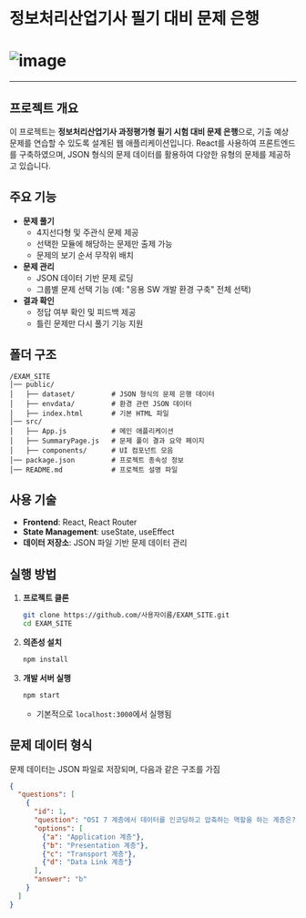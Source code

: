 # 정보처리산업기사 필기 대비 문제 은행
# ![image](https://github.com/user-attachments/assets/3c850087-6f11-4112-92ea-1aa3b6a75b79)

---

## 프로젝트 개요
이 프로젝트는 **정보처리산업기사 과정평가형 필기 시험 대비 문제 은행**으로, 기출 예상 문제를 연습할 수 있도록 설계된 웹 애플리케이션입니다. React를 사용하여 프론트엔드를 구축하였으며, JSON 형식의 문제 데이터를 활용하여 다양한 유형의 문제를 제공하고 있습니다.

## 주요 기능
- **문제 풀기**
  - 4지선다형 및 주관식 문제 제공
  - 선택한 모듈에 해당하는 문제만 출제 가능
  - 문제의 보기 순서 무작위 배치
- **문제 관리**
  - JSON 데이터 기반 문제 로딩
  - 그룹별 문제 선택 기능 (예: "응용 SW 개발 환경 구축" 전체 선택)
- **결과 확인**
  - 정답 여부 확인 및 피드백 제공
  - 틀린 문제만 다시 풀기 기능 지원

## 폴더 구조
```
/EXAM_SITE
│── public/
│   ├── dataset/         # JSON 형식의 문제 은행 데이터
│   ├── envdata/         # 환경 관련 JSON 데이터
│   ├── index.html       # 기본 HTML 파일
│── src/
│   ├── App.js           # 메인 애플리케이션
│   ├── SummaryPage.js   # 문제 풀이 결과 요약 페이지
│   ├── components/      # UI 컴포넌트 모음
│── package.json         # 프로젝트 종속성 정보
│── README.md            # 프로젝트 설명 파일
```

## 사용 기술
- **Frontend**: React, React Router
- **State Management**: useState, useEffect
- **데이터 저장소**: JSON 파일 기반 문제 데이터 관리

## 실행 방법
1. **프로젝트 클론**
   ```sh
   git clone https://github.com/사용자이름/EXAM_SITE.git
   cd EXAM_SITE
   ```

2. **의존성 설치**
   ```sh
   npm install
   ```

3. **개발 서버 실행**
   ```sh
   npm start
   ```
   - 기본적으로 `localhost:3000`에서 실행됨

## 문제 데이터 형식
문제 데이터는 JSON 파일로 저장되며, 다음과 같은 구조를 가짐

```json
{
  "questions": [
    {
      "id": 1,
      "question": "OSI 7 계층에서 데이터를 인코딩하고 압축하는 역할을 하는 계층은?",
      "options": [
        {"a": "Application 계층"},
        {"b": "Presentation 계층"},
        {"c": "Transport 계층"},
        {"d": "Data Link 계층"}
      ],
      "answer": "b"
    }
  ]
}
```
